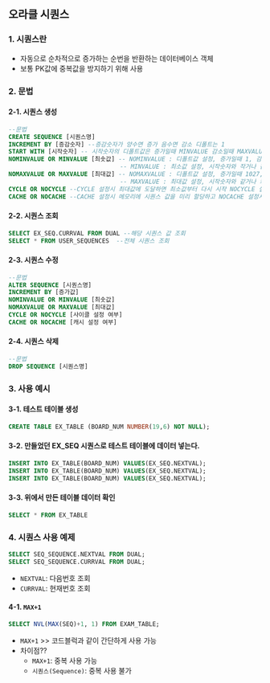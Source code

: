 ## 오라클 시퀀스
### 1. 시퀀스란
- 자동으로 순차적으로 증가하는 순번을 반환하는 데이터베이스 객체
- 보통 PK값에 중복값을 방지하기 위해 사용

### 2. 문법
#### 2-1. 시퀀스 생성
```SQL
--문법
CREATE SEQUENCE [시퀀스명]
INCREMENT BY [증감숫자] --증감숫자가 양수면 증가 음수면 감소 디폴트는 1
START WITH [시작숫자] -- 시작숫자의 디폴트값은 증가일때 MINVALUE 감소일때 MAXVALUE
NOMINVALUE OR MINVALUE [최솟값] -- NOMINVALUE : 디폴트값 설정, 증가일때 1, 감소일때 -1028 
                               -- MINVALUE : 최소값 설정, 시작숫자와 작거나 같아야하고 MAXVALUE보다 작아야함
NOMAXVALUE OR MAXVALUE [최대값] -- NOMAXVALUE : 디폴트값 설정, 증가일때 1027, 감소일때 -1
                               -- MAXVALUE : 최대값 설정, 시작숫자와 같거나 커야하고 MINVALUE보다 커야함
CYCLE OR NOCYCLE --CYCLE 설정시 최대값에 도달하면 최소값부터 다시 시작 NOCYCLE 설정시 최대값 생성 시 시퀀스 생성중지
CACHE OR NOCACHE --CACHE 설정시 메모리에 시퀀스 값을 미리 할당하고 NOCACHE 설정시 시퀀스값을 메로리에 할당하지 않음
```

#### 2-2. 시퀀스 조회
```SQL
SELECT EX_SEQ.CURRVAL FROM DUAL --해당 시퀀스 값 조회
SELECT * FROM USER_SEQUENCES  --전체 시퀀스 조회
```

#### 2-3. 시퀀스 수정
```SQL
--문법
ALTER SEQUENCE [시퀀스명]
INCREMENT BY [증가값]
NOMINVALUE OR MINVALUE [최솟값] 
NOMAXVALUE OR MAXVALUE [최대값]
CYCLE OR NOCYCLE [사이클 설정 여부]
CACHE OR NOCACHE [캐시 설정 여부]
```

#### 2-4. 시퀀스 삭제
```SQL
--문법
DROP SEQUENCE [시퀀스명]
```

### 3. 사용 예시
#### 3-1. 테스트 테이블 생성
```SQL
CREATE TABLE EX_TABLE (BOARD_NUM NUMBER(19,6) NOT NULL);
```
#### 3-2. 만들었던 EX_SEQ 시퀀스로 테스트 테이블에 데이터 넣는다.
```SQL
INSERT INTO EX_TABLE(BOARD_NUM) VALUES(EX_SEQ.NEXTVAL);
INSERT INTO EX_TABLE(BOARD_NUM) VALUES(EX_SEQ.NEXTVAL);
INSERT INTO EX_TABLE(BOARD_NUM) VALUES(EX_SEQ.NEXTVAL);
```
#### 3-3. 위에서 만든 테이블 데이터 확인
```SQL
SELECT * FROM EX_TABLE
```

### 4. 시퀀스 사용 예제
```sql
SELECT SEQ_SEQUENCE.NEXTVAL FROM DUAL;
SELECT SEQ_SEQUENCE.CURRVAL FROM DUAL;
```
- `NEXTVAL`: 다음번호 조회
- `CURRVAL`: 현재번호 조회

#### 4-1. `MAX+1`
```SQL
SELECT NVL(MAX(SEQ)+1, 1) FROM EXAM_TABLE;
```
- `MAX+1` >> 코드블럭과 같이 간단하게 사용 가능
- 차이점??
  - `MAX+1`: 중복 사용 가능
  - `시퀀스(Sequence)`: 중복 사용 불가
